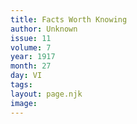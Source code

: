 ```yaml
---
title: Facts Worth Knowing
author: Unknown
issue: 11
volume: 7
year: 1917
month: 27
day: VI
tags:
layout: page.njk
image:
---
```


